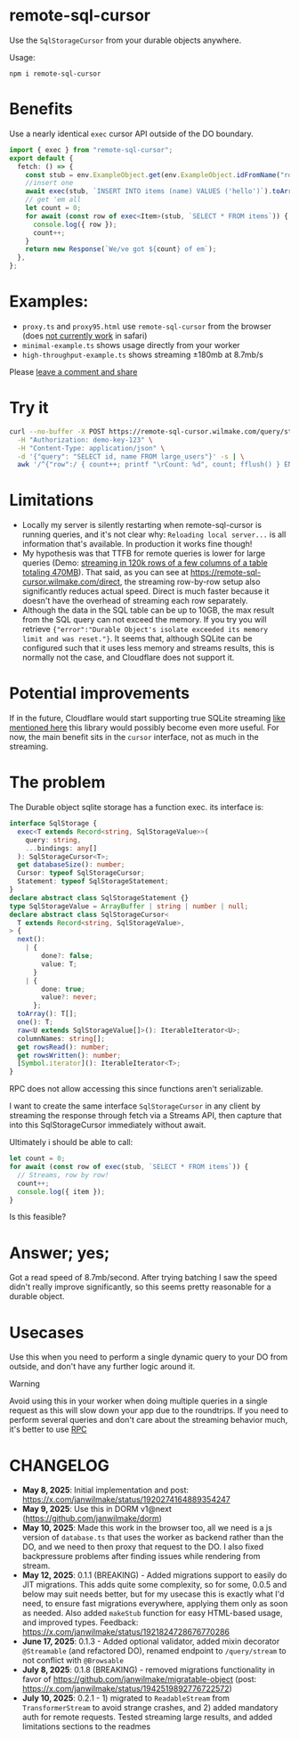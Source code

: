 # remote-sql-cursor

Use the `SqlStorageCursor` from your durable objects anywhere.

Usage:

```
npm i remote-sql-cursor
```

# Benefits

Use a nearly identical `exec` cursor API outside of the DO boundary.

```ts
import { exec } from "remote-sql-cursor";
export default {
  fetch: () => {
    const stub = env.ExampleObject.get(env.ExampleObject.idFromName("root"));
    //insert one
    await exec(stub, `INSERT INTO items (name) VALUES ('hello')`).toArray();
    // get 'em all
    let count = 0;
    for await (const row of exec<Item>(stub, `SELECT * FROM items`)) {
      console.log({ row });
      count++;
    }
    return new Response(`We/ve got ${count} of em`);
  },
};
```

# Examples:

- `proxy.ts` and `proxy95.html` use `remote-sql-cursor` from the browser (does [not currently work](https://github.com/GoogleChrome/workbox/issues/1732) in safari)
- `minimal-example.ts` shows usage directly from your worker
- `high-throughput-example.ts` shows streaming ±180mb at 8.7mb/s

Please [leave a comment and share](https://x.com/janwilmake/status/1921158321983082787)

# Try it

```sh
curl --no-buffer -X POST https://remote-sql-cursor.wilmake.com/query/stream \
  -H "Authorization: demo-key-123" \
  -H "Content-Type: application/json" \
  -d '{"query": "SELECT id, name FROM large_users"}' -s | \
  awk '/^{"row":/ { count++; printf "\rCount: %d", count; fflush() } END { print "" }'
```

# Limitations

- Locally my server is silently restarting when remote-sql-cursor is running queries, and it's not clear why: `Reloading local server...` is all information that's available. In production it works fine though!
- My hypothesis was that TTFB for remote queries is lower for large queries (Demo: [streaming in 120k rows of a few columns of a table totaling 470MB](120krows.mov)). That said, as you can see at https://remote-sql-cursor.wilmake.com/direct, the streaming row-by-row setup also significantly reduces actual speed. Direct is much faster because it doesn't have the overhead of streaming each row separately.
- Although the data in the SQL table can be up to 10GB, the max result from the SQL query can not exceed the memory. If you try you will retrieve `{"error":"Durable Object's isolate exceeded its memory limit and was reset."}`. It seems that, although SQLite can be configured such that it uses less memory and streams results, this is normally not the case, and Cloudflare does not support it.

# Potential improvements

If in the future, Cloudflare would start supporting true SQLite streaming [like mentioned here](https://github.com/typeorm/typeorm/issues/11243) this library would possibly become even more useful. For now, the main benefit sits in the `cursor` interface, not as much in the streaming.

# The problem

The Durable object sqlite storage has a function exec. its interface is:

```ts
interface SqlStorage {
  exec<T extends Record<string, SqlStorageValue>>(
    query: string,
    ...bindings: any[]
  ): SqlStorageCursor<T>;
  get databaseSize(): number;
  Cursor: typeof SqlStorageCursor;
  Statement: typeof SqlStorageStatement;
}
declare abstract class SqlStorageStatement {}
type SqlStorageValue = ArrayBuffer | string | number | null;
declare abstract class SqlStorageCursor<
  T extends Record<string, SqlStorageValue>,
> {
  next():
    | {
        done?: false;
        value: T;
      }
    | {
        done: true;
        value?: never;
      };
  toArray(): T[];
  one(): T;
  raw<U extends SqlStorageValue[]>(): IterableIterator<U>;
  columnNames: string[];
  get rowsRead(): number;
  get rowsWritten(): number;
  [Symbol.iterator](): IterableIterator<T>;
}
```

RPC does not allow accessing this since functions aren't serializable.

I want to create the same interface `SqlStorageCursor` in any client by streaming the response through fetch via a Streams API, then capture that into this SqlStorageCursor immediately without await.

Ultimately i should be able to call:

```ts
let count = 0;
for await (const row of exec(stub, `SELECT * FROM items`)) {
  // Streams, row by row!
  count++;
  console.log({ item });
}
```

Is this feasible?

# Answer; yes;

Got a read speed of 8.7mb/second. After trying batching I saw the speed didn't really improve significantly, so this seems pretty reasonable for a durable object.

# Usecases

Use this when you need to perform a single dynamic query to your DO from outside, and don't have any further logic around it.

> [!WARNING]
> Avoid using this in your worker when doing multiple queries in a single request as this will slow down your app due to the roundtrips. If you need to perform several queries and don't care about the streaming behavior much, it's better to use [RPC](https://developers.cloudflare.com/durable-objects/best-practices/create-durable-object-stubs-and-send-requests/)

# CHANGELOG

- **May 8, 2025**: Initial implementation and post: https://x.com/janwilmake/status/1920274164889354247
- **May 9, 2025**: Use this in DORM v1@next (https://github.com/janwilmake/dorm)
- **May 10, 2025**: Made this work in the browser too, all we need is a js version of `database.ts` that uses the worker as backend rather than the DO, and we need to then proxy that request to the DO. I also fixed backpressure problems after finding issues while rendering from stream.
- **May 12, 2025**: 0.1.1 (BREAKING) - Added migrations support to easily do JIT migrations. This adds quite some complexity, so for some, 0.0.5 and below may suit needs better, but for my usecase this is exactly what I'd need, to ensure fast migrations everywhere, applying them only as soon as needed. Also added `makeStub` function for easy HTML-based usage, and improved types. Feedback: https://x.com/janwilmake/status/1921824728676770286
- **June 17, 2025**: 0.1.3 - Added optional validator, added mixin decorator `@Streamable` (and refactored DO), renamed endpoint to `/query/stream` to not conflict with `@Browsable`
- **July 8, 2025**: 0.1.8 (BREAKING) - removed migrations functionality in favor of https://github.com/janwilmake/migratable-object (post: https://x.com/janwilmake/status/1942519892776722572)
- **July 10, 2025**: 0.2.1 - 1) migrated to `ReadableStream` from `TransformerStream` to avoid strange crashes, and 2) added mandatory auth for remote requests. Tested streaming large results, and added limitations sections to the readmes
